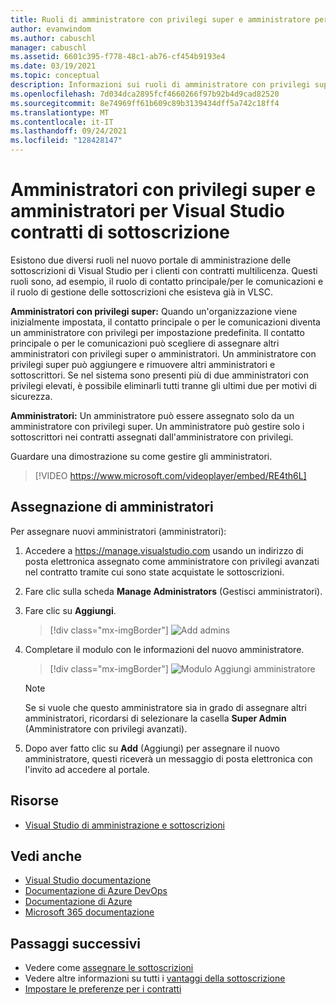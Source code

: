```yaml
---
title: Ruoli di amministratore con privilegi super e amministratore per Visual Studio sottoscrizione
author: evanwindom
ms.author: cabuschl
manager: cabuschl
ms.assetid: 6601c395-f778-48c1-ab76-cf454b9193e4
ms.date: 03/19/2021
ms.topic: conceptual
description: Informazioni sui ruoli di amministratore con privilegi super e amministratore e su come assegnare gli amministratori.
ms.openlocfilehash: 7d034dca2895fcf4660266f97b92b4d9cad82520
ms.sourcegitcommit: 8e74969ff61b609c89b3139434dff5a742c18ff4
ms.translationtype: MT
ms.contentlocale: it-IT
ms.lasthandoff: 09/24/2021
ms.locfileid: "128428147"
---
```

# <a name="super-admins-and-admins-for-visual-studio-subscription-agreements"></a>Amministratori con privilegi super e amministratori per Visual Studio contratti di sottoscrizione

Esistono due diversi ruoli nel nuovo portale di amministrazione delle sottoscrizioni di Visual Studio per i clienti con contratti multilicenza. Questi ruoli sono, ad esempio, il ruolo di contatto principale/per le comunicazioni e il ruolo di gestione delle sottoscrizioni che esisteva già in VLSC.

**Amministratori con privilegi super:** Quando un'organizzazione viene inizialmente impostata, il contatto principale o per le comunicazioni diventa un amministratore con privilegi per impostazione predefinita. Il contatto principale o per le comunicazioni può scegliere di assegnare altri amministratori con privilegi super o amministratori. Un amministratore con privilegi super può aggiungere e rimuovere altri amministratori e sottoscrittori. Se nel sistema sono presenti più di due amministratori con privilegi elevati, è possibile eliminarli tutti tranne gli ultimi due per motivi di sicurezza.

**Amministratori:** Un amministratore può essere assegnato solo da un amministratore con privilegi super. Un amministratore può gestire solo i sottoscrittori nei contratti assegnati dall'amministratore con privilegi.

Guardare una dimostrazione su come gestire gli amministratori. 
> [!VIDEO https://www.microsoft.com/videoplayer/embed/RE4th6L]

## <a name="assigning-admins"></a>Assegnazione di amministratori
Per assegnare nuovi amministratori (amministratori):
1. Accedere a https://manage.visualstudio.com usando un indirizzo di posta elettronica assegnato come amministratore con privilegi avanzati nel contratto tramite cui sono state acquistate le sottoscrizioni.
2. Fare clic sulla scheda **Manage Administrators** (Gestisci amministratori).
3. Fare clic su **Aggiungi**.
   > [!div class="mx-imgBorder"]
   > ![Add admins](_img/admin-roles/add-admins.png "Fare clic sul pannello Gestisci amministratori e quindi su Aggiungi per assegnare nuovi amministratori.")
4. Completare il modulo con le informazioni del nuovo amministratore.  
   > [!div class="mx-imgBorder"]
   > ![Modulo Aggiungi amministratore](_img/admin-roles/add-form.png "Immettere le informazioni di accesso per il nuovo amministratore e scegliere se renderlo un amministratore con privilegi super.  Fare quindi clic su Aggiungi.")

   > [!NOTE]
   > Se si vuole che questo amministratore sia in grado di assegnare altri amministratori, ricordarsi di selezionare la casella **Super Admin** (Amministratore con privilegi avanzati).

5. Dopo aver fatto clic su **Add** (Aggiungi) per assegnare il nuovo amministratore, questi riceverà un messaggio di posta elettronica con l'invito ad accedere al portale.  

## <a name="resources"></a>Risorse
- [Visual Studio di amministrazione e sottoscrizioni](https://aka.ms/vsadminhelp)

## <a name="see-also"></a>Vedi anche
- [Visual Studio documentazione](/visualstudio/)
- [Documentazione di Azure DevOps](/azure/devops/)
- [Documentazione di Azure](/azure/)
- [Microsoft 365 documentazione](/microsoft-365/)

## <a name="next-steps"></a>Passaggi successivi
- Vedere come [assegnare le sottoscrizioni](assign-license.md)
- Vedere altre informazioni su tutti i [vantaggi della sottoscrizione](https://visualstudio.microsoft.com/vs/benefits/)
- [Impostare le preferenze per i contratti](admin-preferences.md)